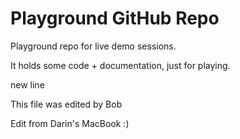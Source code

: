 # Playground GitHub Repo

Playground repo for live demo sessions.

It holds some code + documentation, just for playing.

new line

This file was edited by Bob

Edit from Darin's MacBook :)
